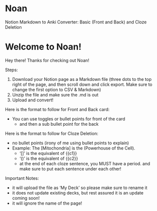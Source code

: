 # Noan
Notion Markdown to Anki Converter: Basic (Front and Back) and Cloze Deletion

# Welcome to Noan!

Hey there! Thanks for checking out Noan!

Steps:

1. Download your Notion page as a Markdown file (three dots to the top right of the page, and then scroll down and click export. Make sure to change the first option to CSV & Markdown)
2. Unzip the file and make sure the .md is out
3. Upload and convert!

Here is the format to follow for Front and Back card:

- You can use toggles or bullet points for front of the card
    - and then a sub bullet point for the back

Here is the format to follow for Cloze Deletion:

- no bullet points (irony of me using bullet points to explain)
- Example: The [Mitochondria] is the (Powerhouse of the Cell).
    - ‘[]’ is the equivalent of {{c1}}
    - ‘()’ is the equivalent of {{c2}}
    - at the end of each cloze sentence, you MUST have a period. and make sure to put each sentence under each other!
    

Important Notes:

- it will upload the file as ‘My Deck’ so please make sure to rename it
- it does not update existing decks, but rest assured it is an update coming soon!
- it will ignore the name of the page!
